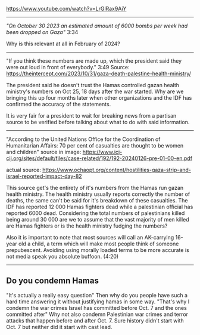 
https://www.youtube.com/watch?v=LrGlRax9AiY

---

*"On October 30 2023 an estimated amount of 6000 bombs per week had been dropped on Gaza"* 3:34

Why is this relevant at all in February of 2024?

---

"If you think these numbers are made up, which the president said they were out loud in front of everybody." 3:49
Source: https://theintercept.com/2023/10/31/gaza-death-palestine-health-ministry/

The president said he doesn't trust the Hamas controlled gazan health ministry's numbers on Oct 25, 18 days after the war started. Why are we bringing this up four months later when other organizations and the IDF has confirmed the accuracy of the statements.

It is very fair for a president to wait for breaking news from a partisan source to be verified before talking about what to do with said information.

---
"According to the United Nations Office for the Coordination of Humanitarian Affairs: 70 per cent of casualties are thought to be women and children"
source in image: https://www.icj-cij.org/sites/default/files/case-related/192/192-20240126-pre-01-00-en.pdf

actual source: https://www.ochaopt.org/content/hostilities-gaza-strip-and-israel-reported-impact-day-82

This source get's the entirety of it's numbers from the Hamas run gazan health ministry. The health ministry usually reports correctly the number of deaths, the same can't be said for it's breakdown of these casualties. The IDF has reported 12 000 Hamas fighters dead while a palestinian official has reported 6000 dead. Considering the total numbers of palestinians killed being around 30 000 are we to assume that the vast majority of men killed are Hamas fighters or is the health ministry fudging the numbers?

Also it is important to note that most sources will call an AK-carrying 16-year old a child, a term which will make most people think of someone prepubescent. Avoiding using morally loaded terms to be more accurate is not media speak you absolute buffoon. (4:20)

---
## Do you condemn Hamas

"It's actually a really easy question" 
Then why do you people have such a hard time answering it without justifying hamas in some way.
"That's why I condemn the war crimes Israel has committed before Oct. 7 and the ones committed after"
Why not also condemn Palestinian war crimes and terror attacks that happen before and after Oct. 7. Sure history didn't start with Oct. 7 but neither did it start with cast lead.




